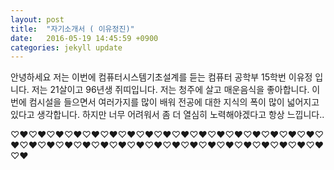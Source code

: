 ```yaml
---
layout: post
title:  "자기소개서 ( 이유정진)"
date:   2016-05-19 14:45:59 +0900
categories: jekyll update
---
```

안녕하세요 저는 이번에 컴퓨터시스템기초설계를 듣는 컴퓨터 공학부 15학번 이유정 입니다.
저는 21살이고 96년생 쥐띠입니다.
저는 청주에 살고 매운음식을 좋아합니다.
이번에 컴시설을 들으면서 여러가지를 많이 배워 전공에 대한 지식의 폭이 많이 넓어지고 있다고 생각합니다.
하지만 너무 어려워서 좀 더 열심히 노력해야겠다고 항상 느낍니다..

♡♥♡♥♡♥♡♥♡♥♡♥♡♥♡♥♡♥♡♥♡♥♡♥♡♥♡♥♡♥♡♥♡♥♡♥♡♥♡♥♡♥♡♥♡♥♡♥♡♥♡♥♡♥♡♥♡♥♡♥♡♥♡♥♡♥♡♥♡♥♡♥

[jekyll-docs]: http://jekyllrb.com/docs/home
[jekyll-gh]:   https://github.com/jekyll/jekyll
[jekyll-talk]: https://talk.jekyllrb.com/
